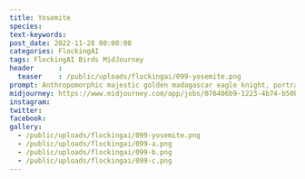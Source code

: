 ```yaml
---
title: Yosemite
species: 
text-keywords: 
post_date: 2022-11-28 00:00:00
categories: FlockingAI
tags: FlockingAI Birds MidJourney 
header      :
  teaser    : /public/uploads/flockingai/099-yosemite.png
prompt: Anthropomorphic majestic golden madagascar eagle knight, portrait, finely detailed armor, fantasy character concept, pure, benevolent, strong, portrait, line art, realistic, hyper-maximalist, intricate details, epic composition, golden ratio, CryEngine render, marquee lighting, 8k, photo realistic, stunning, detailed, fantasy, magic circle, illusion, aura, sacred, fractal feathers, cinematic lighting, intricate filigree metal design, 4k, 8k, unreal engine, octane render, volumetric
midjourney: https://www.midjourney.com/app/jobs/076406b9-1223-4b74-b50b-de4c072b836b
instagram: 
twitter: 
facebook: 
gallery: 
  - /public/uploads/flockingai/099-yosemite.png
  - /public/uploads/flockingai/099-a.png
  - /public/uploads/flockingai/099-b.png
  - /public/uploads/flockingai/099-c.png
---
```


